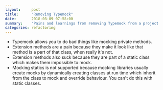 ```yaml
---
layout:     post
title:      "Removing Typemock"
date:       2018-03-09 07:58:00
summary:    "Pains and learnings from removing Typemock from a project at work." 
categories: refactoring
---
```


* Typemock allows you to do bad things like mocking private methods.
* Extension methods are a pain because they make it look like that method is a part of that class, when really it's not.
* Extension methods also suck because they are part of a static class which makes them impossible to mock.
* Mocking statics is not supported because mocking libraries usually create mocks by dynamically creating classes at run time which inherit from the class to mock and override behaviour. You can't do this with static classes.